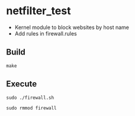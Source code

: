 # netfilter_test
- Kernel module to block websites by host name
- Add rules in firewall.rules


## Build

```
make
```



## Execute

```
sudo ./firewall.sh
```
```
sudo rmmod firewall
```

